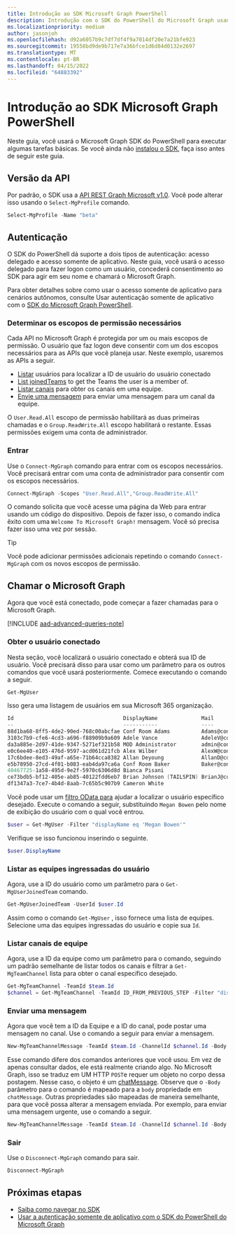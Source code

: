 ```yaml
---
title: Introdução ao SDK Microsoft Graph PowerShell
description: Introdução com o SDK do PowerShell do Microsoft Graph usando-o, execute algumas tarefas básicas.
ms.localizationpriority: medium
author: jasonjoh
ms.openlocfilehash: d92a6057b9c7df7df4f9a7014df20e7a21bfe923
ms.sourcegitcommit: 19558bd9de9b717e7a36bfce1d6d84d0132e2697
ms.translationtype: MT
ms.contentlocale: pt-BR
ms.lasthandoff: 04/15/2022
ms.locfileid: "64883392"
---
```

# <a name="get-started-with-the-microsoft-graph-powershell-sdk"></a>Introdução ao SDK Microsoft Graph PowerShell

Neste guia, você usará o Microsoft Graph SDK do PowerShell para executar algumas tarefas básicas. Se você ainda não [instalou o SDK](installation.md), faça isso antes de seguir este guia.

## <a name="api-version"></a>Versão da API

Por padrão, o SDK usa a [API REST Graph Microsoft v1.0](/graph/api/overview?view=graph-rest-1.0&preserve-view=true). Você pode alterar isso usando o `Select-MgProfile` comando.

```powershell
Select-MgProfile -Name "beta"
```

## <a name="authentication"></a>Autenticação

O SDK do PowerShell dá suporte a dois tipos de autenticação: acesso delegado e acesso somente de aplicativo. Neste guia, você usará o acesso delegado para fazer logon como um usuário, concederá consentimento ao SDK para agir em seu nome e chamará o Microsoft Graph.

Para obter detalhes sobre como usar o acesso somente de aplicativo para cenários autônomos, consulte Usar autenticação somente de aplicativo com o [SDK do Microsoft Graph PowerShell](app-only.md).

### <a name="determine-required-permission-scopes"></a>Determinar os escopos de permissão necessários

Cada API no Microsoft Graph é protegida por um ou mais escopos de permissão. O usuário que faz logon deve consentir com um dos escopos necessários para as APIs que você planeja usar. Neste exemplo, usaremos as APIs a seguir.

- [Listar](/graph/api/user-list?view=graph-rest-1.0&preserve-view=true) usuários para localizar a ID de usuário do usuário conectado
- [List joinedTeams](/graph/api/user-list-joinedteams?view=graph-rest-1.0&preserve-view=true) to get the Teams the user is a member of.
- [Listar canais](/graph/api/channel-list?view=graph-rest-1.0&preserve-view=true) para obter os canais em uma equipe.
- [Envie uma mensagem](/graph/api/channel-post-messages?view=graph-rest-1.0&preserve-view=true) para enviar uma mensagem para um canal da equipe.

O `User.Read.All` escopo de permissão habilitará as duas primeiras chamadas e o `Group.ReadWrite.All` escopo habilitará o restante. Essas permissões exigem uma conta de administrador.

### <a name="sign-in"></a>Entrar

Use o `Connect-MgGraph` comando para entrar com os escopos necessários. Você precisará entrar com uma conta de administrador para consentir com os escopos necessários.

```powershell
Connect-MgGraph -Scopes "User.Read.All","Group.ReadWrite.All"
```

O comando solicita que você acesse uma página da Web para entrar usando um código do dispositivo. Depois de fazer isso, o comando indica êxito com uma `Welcome To Microsoft Graph!` mensagem. Você só precisa fazer isso uma vez por sessão.

> [!TIP]
> Você pode adicionar permissões adicionais repetindo o comando `Connect-MgGraph` com os novos escopos de permissão.

## <a name="call-microsoft-graph"></a>Chamar o Microsoft Graph

Agora que você está conectado, pode começar a fazer chamadas para o Microsoft Graph.

[!INCLUDE [aad-advanced-queries-note](../../includes/aad-advanced-queries-note.md)]

### <a name="get-the-signed-in-user"></a>Obter o usuário conectado

Nesta seção, você localizará o usuário conectado e obterá sua ID de usuário. Você precisará disso para usar como um parâmetro para os outros comandos que você usará posteriormente. Comece executando o comando a seguir.

```powershell
Get-MgUser
```

Isso gera uma listagem de usuários em sua Microsoft 365 organização.

```powershell
Id                                   DisplayName              Mail                                  UserPrincipalName
--                                   -----------              ----                                  -----------------
88d1ba68-8ff5-4de2-90ed-768c00abcfae Conf Room Adams          Adams@contoso.onmicrosoft.com         Adams@contoso.…
3103c7b9-cfe6-4cd3-a696-f88909b9a609 Adele Vance              AdeleV@contoso.OnMicrosoft.com        AdeleV@contoso…
da3a885e-2d97-41de-9347-5271ef321b58 MOD Administrator        admin@contoso.OnMicrosoft.com         admin@contoso.…
e0c6ee40-e105-476d-9597-acd061d21fcb Alex Wilber              AlexW@contoso.OnMicrosoft.com         AlexW@contoso.…
17c6bdee-8ed3-49af-a65e-71b64cca8382 Allan Deyoung            AllanD@contoso.OnMicrosoft.com        AllanD@contoso…
e5b78950-27cd-4f01-b083-eab4da97ca6a Conf Room Baker          Baker@contoso.onmicrosoft.com         Baker@contoso.…
40467725-1a58-495d-9e2f-5970c6306d8d Bianca Pisani                                                  BiancaP@contoso…
ce73bdb5-bf12-405e-ab85-40122fdd6eb7 Brian Johnson (TAILSPIN) BrianJ@contoso.onmicrosoft.com        BrianJ@contoso…
df1347a3-7ce7-4b4d-8aab-7c65b5c907b9 Cameron White                                                  CameronW@contoso…
```

Você pode usar um [filtro OData para](../query-parameters.md#filter-parameter) ajudar a localizar o usuário específico desejado. Execute o comando a seguir, substituindo `Megan Bowen` pelo nome de exibição do usuário com o qual você entrou.

```powershell
$user = Get-MgUser -Filter "displayName eq 'Megan Bowen'"
```

Verifique se isso funcionou inserindo o seguinte.

```powershell
$user.DisplayName
```

### <a name="list-the-users-joined-teams"></a>Listar as equipes ingressadas do usuário

Agora, use a ID do usuário como um parâmetro para o `Get-MgUserJoinedTeam` comando.

```powershell
Get-MgUserJoinedTeam -UserId $user.Id
```

Assim como o comando `Get-MgUser` , isso fornece uma lista de equipes. Selecione uma das equipes ingressadas do usuário e copie sua `Id`.

### <a name="list-team-channels"></a>Listar canais de equipe

Agora, use a ID da equipe como um parâmetro para o comando, seguindo um padrão semelhante de listar todos os canais e filtrar a `Get-MgTeamChannel` lista para obter o canal específico desejado.

```powershell
Get-MgTeamChannel -TeamId $team.Id
$channel = Get-MgTeamChannel -TeamId ID_FROM_PREVIOUS_STEP -Filter "displayName eq 'General'"
```

### <a name="send-a-message"></a>Enviar uma mensagem

Agora que você tem a ID da Equipe e a ID do canal, pode postar uma mensagem no canal. Use o comando a seguir para enviar a mensagem.

```powershell
New-MgTeamChannelMessage -TeamId $team.Id -ChannelId $channel.Id -Body @{ Content="Hello World" }
```

Esse comando difere dos comandos anteriores que você usou. Em vez de apenas consultar dados, ele está realmente criando algo. No Microsoft Graph, isso se traduz em UM HTTP `POST`e requer um objeto no corpo dessa postagem. Nesse caso, o objeto é um [chatMessage](/graph/resources/chatmessage?view=graph-rest-1.0&preserve-view=true). Observe que o `-Body` parâmetro para o comando é mapeado para a `body` propriedade em `chatMessage`. Outras propriedades são mapeadas de maneira semelhante, para que você possa alterar a mensagem enviada. Por exemplo, para enviar uma mensagem urgente, use o comando a seguir.

```powershell
New-MgTeamChannelMessage -TeamId $team.Id -ChannelId $channel.Id -Body @{ Content="Hello World" } -Importance "urgent"
```

### <a name="sign-out"></a>Sair

Use o `Disconnect-MgGraph` comando para sair.

```powershell
Disconnect-MgGraph
```

## <a name="next-steps"></a>Próximas etapas

- [Saiba como navegar no SDK](navigating.md)
- [Usar a autenticação somente de aplicativo com o SDK do PowerShell do Microsoft Graph](app-only.md)
